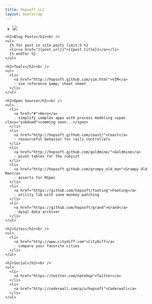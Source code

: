 ```yaml
---
title: Hopsoft LLC
layout: bootstrap
---
```


<div class="row">
  <div class="span3 affix">
    <p>
      <ul class="thumbnails">
        <li>
          <div class="thumbnail">
            <img src="http://www.gravatar.com/avatar/254ec240c9143768df8ec27182764cad.jpg?s=100" />
            <div class="caption">
            </div>
          </div>
        </li>
      </ul>
    </p>
  </div>
  
  <div class="span9 offset3">

    <h2>Blog Posts</h2><br />
    <ul>
      {% for post in site.posts limit:5 %}
      <li><a href="{{post.url}}">{{post.title}}</a></li>
      {% endfor %}
    </ul>

    <h2>Tools</h2><br />
    <ul>
      <li>
        <a href="http://hopsoft.github.com/vim.html">VIM</a>
        - vim reference &amp; cheat sheet
      </li>
    </ul>

    <h2>Open Source</h2><br />
    <ul>
      <li>
        <a href="#">Hero</a> 
        - simplify complex apps with process modeling <span class="subdued">comming soon...</span>
      </li>
      <li>
        <a href="http://hopsoft.github.com/coast/">Coast</a> 
        - resourceful behavior for rails controllers
      </li>
      <li>
        <a href="http://hopsoft.github.com/goldmine/">Goldmine</a>
        - pivot tables for the rubyist
      </li>
      <li>
        <a href="http://hopsoft.github.com/grumpy_old_man">Grumpy Old Man</a>
        - asserts for RSpec
      </li>
      <li>
        <a href="https://github.com/hopsoft/footing">Footing</a>
        - utility lib with sane monkey patching
      </li>
      <li>
        <a href="https://github.com/hopsoft/grand">Grand</a>
        - mysql data archiver
      </li>
    </ul>

    <h2>Sites</h2><br />
    <ul>
      <li>
        <a href="http://www.citydiff.com">CityDiff</a>
        - compare your favorite cities
      </li>
    </ul>

    <h2>Social</h2><br />
    <ul>
      <li>
        <a href="https://twitter.com/natehop">Twitter</a>
      </li>
      <li>
        <a href="http://coderwall.com/p/u/hopsoft">Coderwall</a>
      </li>
    </ul>

  </div>

</div>
